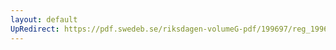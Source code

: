 ```yaml
---
layout: default
UpRedirect: https://pdf.swedeb.se/riksdagen-volumeG-pdf/199697/reg_199697/reg_199697_0327.pdf
---
```

